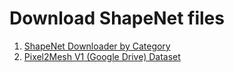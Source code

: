 # Download ShapeNet files

1. [ShapeNet Downloader by Category](shapenet_by_category)
2. [Pixel2Mesh V1 (Google Drive) Dataset](shapenet_p2m_v1)
